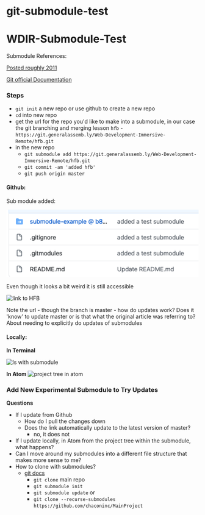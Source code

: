 # git-submodule-test


# WDIR-Submodule-Test

Submodule References:

[Posted roughly 2011](https://chrisjean.com/git-submodules-adding-using-removing-and-updating/)

[Git official Documentation](https://chrisjean.com/git-submodules-adding-using-removing-and-updating/)


### Steps

- `git init` a new repo or use github to create a new repo
- `cd` into new repo
- get the url for the repo you'd like to make into a submodule, in our case the git branching and merging lesson `hfb` - `https://git.generalassemb.ly/Web-Development-Immersive-Remote/hfb.git`
- in the new repo
    - `git submodule add https://git.generalassemb.ly/Web-Development-Immersive-Remote/hfb.git`
    - `git commit -am 'added hfb'`
    - `git push origin master`


#### Github:
Sub module added:

![Sub module appearance](./images/submodule-in-github-appearance.png)

Even though it looks a bit weird it is still accessible

![link to HFB](https://i.imgur.com/Cm5Y5pB.png)

Note the url - though the branch is master - how do updates work? Does it 'know' to update master or is that what the original article was referring to? About needing to explicitly do updates of submodules


#### Locally:

**In Terminal**

![ls with submodule](https://i.imgur.com/pxe0kGh.png)

**In Atom**
![project tree in atom](https://i.imgur.com/FvXhkIi.png)


### Add New Experimental Submodule to Try Updates

**Questions**
  - If I update from Github
    - How do I pull the changes down
    - Does the link automatically update to the latest version of master?
        - no, it does not
  - If I update locally, in Atom from the project tree within the submodule, what happens?
  - Can I move around my submodules into a different file structure that makes more sense to me?
  - How to clone with submodules?
      - [git docs](https://git-scm.com/book/en/v2/Git-Tools-Submodules)
        - `git clone` main repo
        - `git submodule init`
        - `git submodule update`
        or
        - `git clone --recurse-submodules https://github.com/chaconinc/MainProject`
